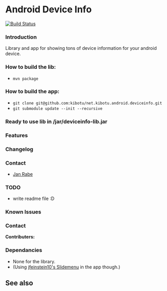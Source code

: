 Android Device Info
==========================

[![Build Status](https://travis-ci.org/kibotu/net.kibotu.android.deviceinfo.svg)](https://travis-ci.org/kibotu/net.kibotu.android.deviceinfo)

### Introduction

Library and app for showing tons of device information for your android device.


### How to build the lib:

- `mvn package`

### How to build the app:

- `git clone git@github.com:kibotu/net.kibotu.android.deviceinfo.git`
- `git submodule update --init --recursive`

### Ready to use lib in /jar/deviceinfo-lib.jar

### Features

### Changelog

### Contact
* [Jan Rabe](mailto:jan.rabe@wooga.com)

### TODO

* write readme file :D 

### Known Issues

### Contact

**Contributers:**

### Dependancies 
* None for the library.
* (Using [jfeinstein10's Slidemenu](https://github.com/jfeinstein10/SlidingMenu) in the app though.)

## See also